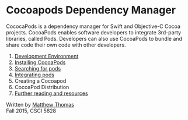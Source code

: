 # Cocoapods Dependency Manager

CococaPods is a dependency manager for Swift and Objective-C Cocoa projects. CocoaPods enables software developers to integrate 3rd-party libraries, called Pods. Developers can also use CocoaPods to bundle and share code their own code with other developers.

1. [Development Environment](dev-environment.md)  
2. [Installing CocoaPods](install-cocoapods.md)  
3. [Searching for pods](searching-for-cocoapods.md)  
4. [Integrating pods](integrating-pods.md)  
5. Creating a Cocoapod  
6. CocoaPod Distribution  
7. [Further reading and resources](Further-reading-and-resources.md)  

Written by [Matthew Thomas](mailto:matt@bocosoft.net)  
Fall 2015, CSCI 5828
